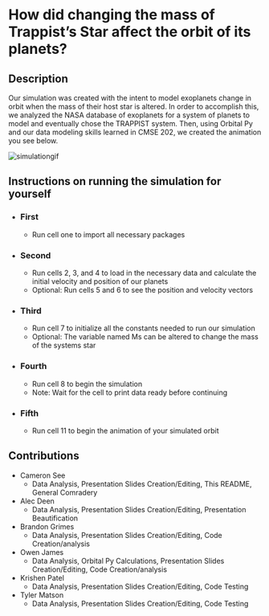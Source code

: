 # How did changing the mass of Trappist’s Star affect the orbit of its planets?
## Description
Our simulation was created with the intent to model exoplanets change in orbit when the mass of their host star is altered. In order to accomplish this, we analyzed the NASA database of exoplanets for a system of planets to model and eventually chose the TRAPPIST system. Then, using Orbital Py and our data modeling skills learned in CMSE 202, we created the animation you see below. 

![simulationgif](https://media.giphy.com/media/v1.Y2lkPTc5MGI3NjExYzA3NTU2YzQxNGQ3NmM5MDM2YWQ2OTIxYTkzYTA0YTI0MTUzNDEwYSZlcD12MV9pbnRlcm5hbF9naWZzX2dpZklkJmN0PWc/R8mfo7KYZSSQDJJfDk/giphy.gif)
## Instructions on running the simulation for yourself
- ### First
    - Run cell one to import all necessary packages
- ### Second
    - Run cells 2, 3, and 4 to load in the necessary data and calculate the initial velocity and position of our planets
    - Optional: Run cells 5 and 6 to see the position and velocity vectors 
- ### Third
    - Run cell 7 to initialize all the constants needed to run our simulation
    - Optional: The variable named Ms can be altered to change the mass of the systems star
- ### Fourth
    - Run cell 8 to begin the simulation
    - Note: Wait for the cell to print data ready before continuing 
- ### Fifth
    - Run cell 11 to begin the animation of your simulated orbit

## Contributions
- Cameron See
    - Data Analysis, Presentation Slides Creation/Editing, This README, General Comradery
- Alec Deen
    - Data Analysis, Presentation Slides Creation/Editing, Presentation Beautification
- Brandon Grimes
    - Data Analysis, Presentation Slides Creation/Editing, Code Creation/analysis
- Owen James
    - Data Analysis, Orbital Py Calculations, Presentation Slides Creation/Editing, Code Creation/analysis
- Krishen Patel
    - Data Analysis, Presentation Slides Creation/Editing, Code Testing
- Tyler Matson
    - Data Analysis, Presentation Slides Creation/Editing, Code Testing
